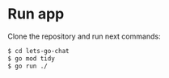 # Run app

Clone the repository and run next commands:

```bash
$ cd lets-go-chat
$ go mod tidy
$ go run ./
```